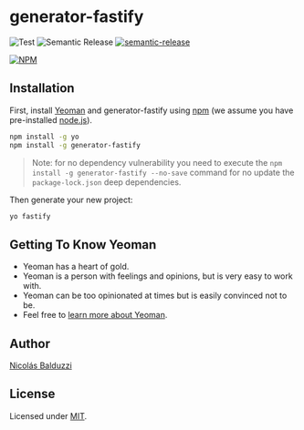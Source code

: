 # generator-fastify

![Test](https://github.com/nbalduzzi/generator-fastify/workflows/Test/badge.svg)
![Semantic Release](https://github.com/nbalduzzi/generator-fastify/workflows/Semantic%20Release/badge.svg)
[![semantic-release](https://img.shields.io/badge/%20%20%F0%9F%93%A6%F0%9F%9A%80-semantic--release-e10079.svg)](https://github.com/semantic-release/semantic-release)

[![NPM](https://nodei.co/npm/generator-fastify.png?downloads=true&downloadRank=true&stars=true)](https://nodei.co/npm/generator-fastify/)

## Installation

First, install [Yeoman](http://yeoman.io) and generator-fastify using [npm](https://www.npmjs.com/) (we assume you have pre-installed [node.js](https://nodejs.org/)).

```bash
npm install -g yo
npm install -g generator-fastify
```

> Note: for no dependency vulnerability you need to execute the `npm install -g generator-fastify --no-save` command for no update the `package-lock.json` deep dependencies.

Then generate your new project:

```bash
yo fastify
```

## Getting To Know Yeoman

* Yeoman has a heart of gold.
* Yeoman is a person with feelings and opinions, but is very easy to work with.
* Yeoman can be too opinionated at times but is easily convinced not to be.
* Feel free to [learn more about Yeoman](http://yeoman.io/).

## Author

[Nicolás Balduzzi](nico.balduzzi@gmail.com)

## License

Licensed under [MIT](./LICENSE).
